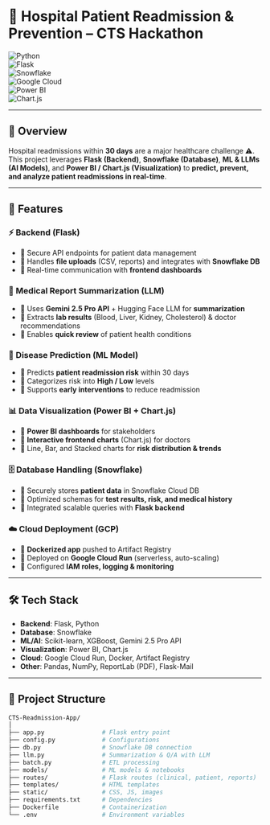 # 🏥 Hospital Patient Readmission & Prevention – CTS Hackathon  

![Python](https://img.shields.io/badge/Python-3.10-blue?logo=python)  
![Flask](https://img.shields.io/badge/Flask-Backend-black?logo=flask)  
![Snowflake](https://img.shields.io/badge/Snowflake-Database-blue?logo=snowflake)  
![Google Cloud](https://img.shields.io/badge/GCP-CloudRun-orange?logo=googlecloud)  
![Power BI](https://img.shields.io/badge/PowerBI-Visualization-yellow?logo=powerbi)  
![Chart.js](https://img.shields.io/badge/Chart.js-Frontend-red?logo=chartdotjs)  

---

## 📖 Overview  
Hospital readmissions within **30 days** are a major healthcare challenge ⚠️.  
This project leverages **Flask (Backend)**, **Snowflake (Database)**, **ML & LLMs (AI Models)**, and **Power BI / Chart.js (Visualization)** to **predict, prevent, and analyze patient readmissions in real-time**.  

---

## 🚀 Features  

### ⚡ Backend (Flask)  
- 🔹 Secure API endpoints for patient data management  
- 🔹 Handles **file uploads** (CSV, reports) and integrates with **Snowflake DB**  
- 🔹 Real-time communication with **frontend dashboards**  

### 🤖 Medical Report Summarization (LLM)  
- 🔹 Uses **Gemini 2.5 Pro API** + Hugging Face LLM for **summarization**  
- 🔹 Extracts **lab results** (Blood, Liver, Kidney, Cholesterol) & doctor recommendations  
- 🔹 Enables **quick review** of patient health conditions  

### 🧠 Disease Prediction (ML Model)  
- 🔹 Predicts **patient readmission risk** within 30 days  
- 🔹 Categorizes risk into **High / Low** levels  
- 🔹 Supports **early interventions** to reduce readmission  

### 📊 Data Visualization (Power BI + Chart.js)  
- 🔹 **Power BI dashboards** for stakeholders  
- 🔹 **Interactive frontend charts** (Chart.js) for doctors  
- 🔹 Line, Bar, and Stacked charts for **risk distribution & trends**  

### 🗄️ Database Handling (Snowflake)  
- 🔹 Securely stores **patient data** in Snowflake Cloud DB  
- 🔹 Optimized schemas for **test results, risk, and medical history**  
- 🔹 Integrated scalable queries with **Flask backend**  

### ☁️ Cloud Deployment (GCP)  
- 🔹 **Dockerized app** pushed to Artifact Registry  
- 🔹 Deployed on **Google Cloud Run** (serverless, auto-scaling)  
- 🔹 Configured **IAM roles, logging & monitoring**  

---

## 🛠️ Tech Stack  

- **Backend**: Flask, Python  
- **Database**: Snowflake  
- **ML/AI**: Scikit-learn, XGBoost, Gemini 2.5 Pro API  
- **Visualization**: Power BI, Chart.js  
- **Cloud**: Google Cloud Run, Docker, Artifact Registry  
- **Other**: Pandas, NumPy, ReportLab (PDF), Flask-Mail  

---

## 📂 Project Structure  

```bash
CTS-Readmission-App/
│
├── app.py                # Flask entry point
├── config.py             # Configurations
├── db.py                 # Snowflake DB connection
├── llm.py                # Summarization & Q/A with LLM
├── batch.py              # ETL processing
├── models/               # ML models & notebooks
├── routes/               # Flask routes (clinical, patient, reports)
├── templates/            # HTML templates
├── static/               # CSS, JS, images
├── requirements.txt      # Dependencies
├── Dockerfile            # Containerization
└── .env                  # Environment variables
